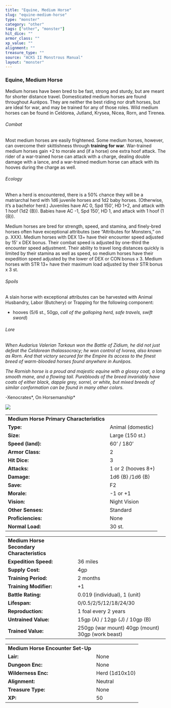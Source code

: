 ```yaml
---
title: "Equine, Medium Horse"
slug: "equine-medium-horse"
type: "monster"
category: "other"
tags: ["other", "monster"]
hit_dice: ""
armor_class: ""
xp_value: ""
alignment: ""
treasure_type: ""
source: "ACKS II Monstrous Manual"
layout: "monster"
---
```


### Equine, Medium Horse

Medium horses have been bred to be fast, strong and sturdy, but are meant for shorter distance
travel. Domesticated medium horses are found throughout Aurëpos. They are neither the best riding
nor draft horses, but are ideal for war, and may be trained for any of those roles. Wild medium
horses can be found in Celdorea, Jutland, Krysea, Nicea, Rorn, and Tirenea.

###### Combat

Most medium horses are easily frightened. Some medium horses, however, can overcome their
skittishness through **training for war**. War-trained medium horses gain +2 to morale and (if a
horse) one extra hoof attack. The rider of a war-trained horse can attack with a charge, dealing
double damage with a lance, and a war-trained medium horse can attack with its hooves during the
charge as well.

###### Ecology

When a herd is encountered, there is a 50% chance they will be a matriarchal herd with 1d6 juvenile
horses and 1d2 baby horses. (Otherwise, it’s a bachelor herd.) Juveniles have AC 0, Spd 150’, HD
1+2, and attack with 1 hoof (1d2 {B}). Babies have AC -1, Spd 150’, HD 1, and attack with 1 hoof (1
{B}).

Medium horses are bred for strength, speed, and stamina, and finely-bred horses often have
exceptional attributes (see “Attributes for Monsters,” on p. XXX). Medium horses with DEX 13+ have
their encounter speed adjusted by 15’ x DEX bonus. Their combat speed is adjusted by one-third the
encounter speed adjustment. Their ability to travel long distances quickly is limited by their
stamina as well as speed, so medium horses have their expedition speed adjusted by the lower of DEX
or CON bonus x 3. Medium horses with STR 13+ have their maximum load adjusted by their STR bonus x 3
st.

###### Spoils

A slain horse with exceptional attributes can be harvested with Animal Husbandry, Labor (Butchery)
or Trapping for the following component:

* hooves (5/6 st., 50gp, *call of the galloping herd, safe travels, swift sword*)

###### Lore

*When Audarius Valerian Tarkaun won the Battle of Zidium, he did not just defeat the Celdorean
thalassocracy; he won control of Ivorea, also known as Rorn. And that victory secured for the Empire
its access to the finest breed of warm-blooded horses found anywhere in Aurëpos.*

*The Rornish horse is a proud and majestic equine with a glossy coat, a long smooth mane, and a
flowing tail. Purebloods of the breed invariably have coats of either black, dapple grey, sorrel, or
white, but mixed breeds of similar conformation can be found in many other colors.*

-Xenocrates*, On Horsemanship*

![](data:image/png;base64...)

|  |  |
| --- | --- |
| **Medium Horse Primary Characteristics** | |
| **Type:** | Animal (domestic) |
| **Size:** | Large (150 st.) |
| **Speed (land):** | 60’ / 180’ |
| **Armor Class:** | 2 |
| **Hit Dice:** | 3 |
| **Attacks:** | 1 or 2 (hooves 8+) |
| **Damage:** | 1d6 {B} /1d6 {B} |
| **Save:** | F2 |
| **Morale:** | -1 or +1 |
| **Vision:** | Night Vision |
| **Other Senses:** | Standard |
| **Proficiencies:** | None |
| **Normal Load:** | 30 st. |

|  |  |
| --- | --- |
| **Medium Horse Secondary Characteristics** | |
| **Expedition Speed:** | 36 miles |
| **Supply Cost:** | 4gp |
| **Training Period:** | 2 months |
| **Training Modifier:** | +1 |
| **Battle Rating:** | 0.019 (individual), 1 (unit) |
| **Lifespan:** | 0/0.5/2/5/12/18/24/30 |
| **Reproduction:** | 1 foal every 2 years |
| **Untrained Value:** | 15gp (A) / 12gp (J) / 10gp (B) |
| **Trained Value:** | 250gp (war mount)  40gp (mount)  30gp (work beast) |

|  |  |
| --- | --- |
| **Medium Horse Encounter Set-Up** | |
| **Lair:** | None |
| **Dungeon Enc:** | None |
| **Wilderness Enc:** | Herd (1d10x10) |
| **Alignment:** | Neutral |
| **Treasure Type:** | None |
| **XP:** | 50 |
